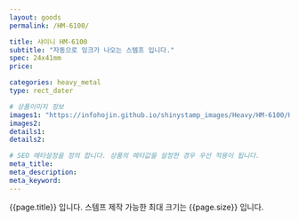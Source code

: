 ```yaml
---
layout: goods
permalink: /HM-6100/

title: 샤이니 HM-6100
subtitle: "자동으로 잉크가 나오는 스템프 입니다."
spec: 24x41mm
price: 

categories: heavy_metal
type: rect_dater

# 상품이미지 정보
images1: "https://infohojin.github.io/shinystamp_images/Heavy/HM-6100/HM-6100_1.jpg"
images2:
details1:
details2:    

# SEO 메타설정을 정의 합니다. 상품의 메타값을 설정한 경우 우선 적용이 됩니다.
meta_title: 
meta_description:
meta_keyword:
---
```


{{page.title}} 입니다. 스템프 제작 가능한 최대 크기는 {{page.size}} 입니다.